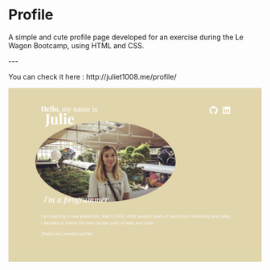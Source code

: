 <h1> Profile </h1>
<p>A simple and cute profile page developed for an exercise during the Le Wagon Bootcamp, using HTML and CSS.</p>

<p>---</p>

<p>You can check it here : http://juliet1008.me/profile/</p>


![Screenshot of my profile](images/screenshot-profile.png)
